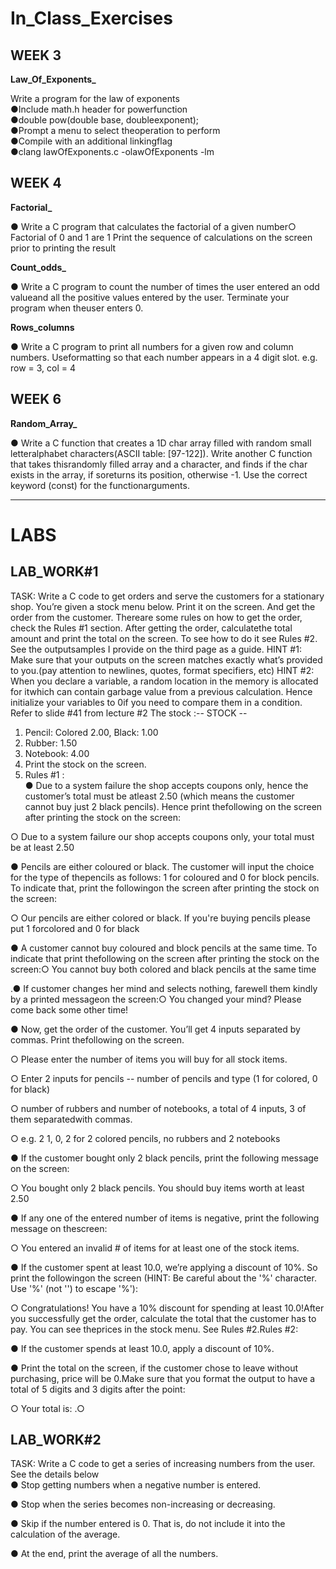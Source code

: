 <h1>In_Class_Exercises</h1>

<h2>WEEK 3</h2>

**Law_Of_Exponents_**

 Write a program for the law of exponents  
 ●Include math.h header for powerfunction  
 ●double pow(double base, doubleexponent);  
 ●Prompt a menu to select theoperation to perform  
 ●Compile with an additional linkingflag  
 ●clang lawOfExponents.c -olawOfExponents -lm  

<h2>WEEK 4</h2>

**Factorial_**

 ● Write a C program that calculates the factorial of a given number○ Factorial of 0 and 1 are 1
 Print the sequence of calculations on the screen prior to printing the result
 
 **Count_odds_**
 
 ● Write a C program to count the number of times the user entered an odd valueand all the positive values entered by the user. 
 Terminate your program when theuser enters 0.
 
 **Rows_columns**
 
 ● Write a C program to print all numbers for a given row and column numbers.
 Useformatting so that each number appears in a 4 digit slot.
 e.g. row = 3, col = 4
 
 <h2>WEEK 6</h2>
 
 **Random_Array_**
 
 ● Write a C function that creates a 1D char array filled with random small letteralphabet characters(ASCII table: [97-122]).
 Write another C function that takes thisrandomly filled array and a character, and finds if the char exists in the array, if soreturns its position, otherwise -1.
 Use the correct keyword (const) for the functionarguments.
 
 --------------------------------------------------------------------------------------------------------------------------
 
 <h1>LABS</h1>
 
 <h2>LAB_WORK#1</h2>
 
 TASK: Write a C code to get orders and serve the customers for a stationary shop.
 You’re given a stock menu below. Print it on the screen.
 And get the order from the customer. Thereare some rules on how to get the order, check the Rules #1 section. After getting the order, calculatethe total amount and print the total on the screen. To see how to do it see Rules #2. See the outputsamples I provide on the third page as a guide.
 HINT #1: Make sure that your outputs on the screen matches exactly what’s provided to you.(pay attention to newlines, quotes, format specifiers, etc)
 HINT #2: When you declare a variable, a random location in the memory is allocated for itwhich can contain garbage value from a previous calculation. Hence initialize your variables to 0if you need to compare them in a condition. Refer to slide #41 from lecture #2
 The stock
 :-- STOCK --
 1. Pencil: Colored 2.00, Black: 1.00
 2. Rubber: 1.50
 3. Notebook: 4.00
 4. Print the stock on the screen.
 5. Rules #1 :  
 ● Due to a system failure the shop accepts coupons only, hence the customer’s total must be atleast 2.50 (which means the customer cannot buy just 2 black pencils). Hence print thefollowing on the screen after printing the stock on the screen:
 
 ○ Due to a system failure our shop accepts coupons only, your total must be at least 2.50
 
 ● Pencils are either coloured or black. The customer will input the choice for the type of thepencils as follows: 1 for coloured and 0 for block pencils. To indicate that, print the followingon the screen after printing the stock on the screen:
 
 ○ Our pencils are either colored or black. If you're buying pencils please put 1 forcolored and 0 for black
 
 ● A customer cannot buy coloured and block pencils at the same time. To indicate that print thefollowing on the screen after printing the stock on the screen:○ You cannot buy both colored and black pencils at the same time
 
 .● If customer changes her mind and selects nothing, farewell them kindly by a printed messageon the screen:○ You changed your mind? Please come back some other time!
 
 ● Now, get the order of the customer. You’ll get 4 inputs separated by commas. Print thefollowing on the screen.
 
 ○ Please enter the number of items you will buy for all stock items.
 
 ○ Enter 2 inputs for pencils -- number of pencils and type (1 for colored, 0 for black)
 
 ○ number of rubbers and number of notebooks, a total of 4 inputs, 3 of them separatedwith commas.
 
 ○ e.g. 2 1, 0, 2 for 2 colored pencils, no rubbers and 2 notebooks
 
 ● If the customer bought only 2 black pencils, print the following message on the screen:
 
 ○ You bought only 2 black pencils. You should buy items worth at least 2.50
 
 ● If any one of the entered number of items is negative, print the following message on thescreen:
 
 ○ You entered an invalid # of items for at least one of the stock items.
 
 ● If the customer spent at least 10.0, we’re applying a discount of 10%. So print the followingon the screen (HINT: Be careful about the '%' character. Use '%' (not '\') to escape '%'):
 
 ○ Congratulations! You have a 10% discount for spending at least 10.0!After you successfully get the order, calculate the total that the customer has to pay. You can see theprices in the stock menu. See Rules #2.Rules #2:
 
 ● If the customer spends at least 10.0, apply a discount of 10%.
 
 ● Print the total on the screen, if the customer chose to leave without purchasing, price will be 0.Make sure that you format the output to have a total of 5 digits and 3 digits after the point:
 
 ○ Your total is: <the total will be seen here>.○ 
 
 <h2>LAB_WORK#2</h2>
 
 TASK: Write a C code to get a series of increasing numbers from the user. See the details below  
 ● Stop getting numbers when a negative number is entered.
 
 ● Stop when the series becomes non-increasing or decreasing.
 
 ● Skip if the number entered is 0. That is, do not include it into the calculation of the average.
 
 ● At the end, print the average of all the numbers.
 
 
 
 
 
 
 
 
 
 
 
 
 
 
